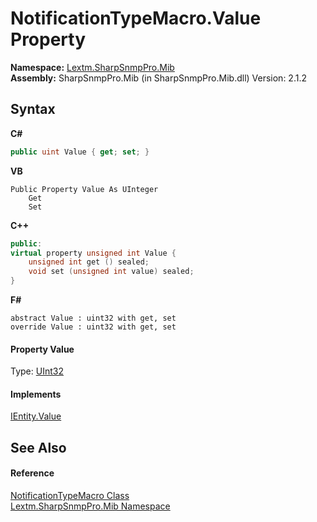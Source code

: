 # NotificationTypeMacro.Value Property 
 

**Namespace:**&nbsp;<a href="N_Lextm_SharpSnmpPro_Mib">Lextm.SharpSnmpPro.Mib</a><br />**Assembly:**&nbsp;SharpSnmpPro.Mib (in SharpSnmpPro.Mib.dll) Version: 2.1.2

## Syntax

**C#**<br />
``` C#
public uint Value { get; set; }
```

**VB**<br />
``` VB
Public Property Value As UInteger
	Get
	Set
```

**C++**<br />
``` C++
public:
virtual property unsigned int Value {
	unsigned int get () sealed;
	void set (unsigned int value) sealed;
}
```

**F#**<br />
``` F#
abstract Value : uint32 with get, set
override Value : uint32 with get, set
```


#### Property Value
Type: <a href="https://docs.microsoft.com/dotnet/api/system.uint32" target="_blank" rel="noopener noreferrer">UInt32</a>

#### Implements
<a href="P_Lextm_SharpSnmpPro_Mib_IEntity_Value">IEntity.Value</a><br />

## See Also


#### Reference
<a href="T_Lextm_SharpSnmpPro_Mib_NotificationTypeMacro">NotificationTypeMacro Class</a><br /><a href="N_Lextm_SharpSnmpPro_Mib">Lextm.SharpSnmpPro.Mib Namespace</a><br />